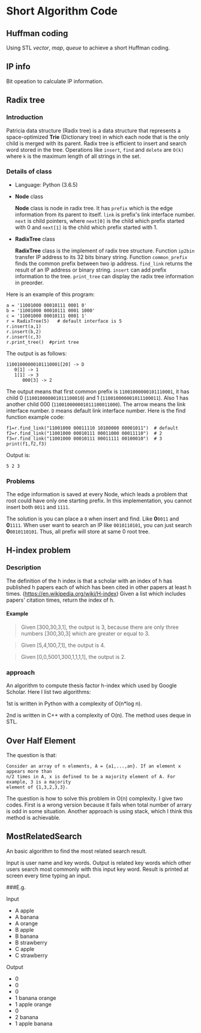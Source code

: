 # Short Algorithm Code

## Huffman coding
Using STL *vector*, *map*, *queue* to achieve a short Huffman coding.

## IP info
Bit opeation to calculate IP information.

## Radix tree

### Introduction
Patricia data structure (Radix tree) is a data structure that represents a space-optimized __Trie__ (Dictionary tree) in which each node that is the only child is merged with its parent. Radix tree is efficient to insert and search word stored in the tree. Operations like `insert`, `find` and `delete` are `O(k)` where `k` is the maximum length of all strings in the set.

### Details of class
+ Language: Python (3.6.5)

+ __Node__ class

	__Node__ class is node in radix tree. It has `prefix` which is the edge information from its parent to itself. `link` is prefix's link interface number. `next` is child pointers, where `next[0]` is the child which prefix started with 0 and `next[1]` is the child which prefix started with 1.

+ __RadixTree__ class

	__RadixTree__ class is the implement of radix tree structure. Function `ip2bin` transfer IP address to its 32 bits binary string. Function `common_prefix` finds the common prefix between two ip address. `find_link` returns the result of an IP address or binary string. `insert` can add prefix information to the tree. `print_tree` can display the radix tree information in preorder.

Here is an example of this program:
```
a = '11001000 00010111 0001 0'
b = '11001000 00010111 0001 1000'
c = '11001000 00010111 0001 1'
r = RadixTree(5)   # default interface is 5
r.insert(a,1)
r.insert(b,2)
r.insert(c,3)
r.print_tree()  #print tree
```
The output is as follows:
```
11001000000101110001[20] -> D
   0[1] -> 1
   1[1] -> 3
      000[3] -> 2
```
The output means that first common prefix is `11001000000101110001`, it has child 0 (`110010000001011100010`) and 1 (`110010000001011100011`). Also 1 has another child 000 (`110010000001011100011000`). The arrow means the link interface number. `D` means default link interface number.
Here is the find function example code:
```
f1=r.find_link("11001000 00011110 10100000 00001011")  # default 
f2=r.find_link("11001000 00010111 00011000 00011110")  # 2
f3=r.find_link("11001000 00010111 00011111 00100010")  # 3
print(f1,f2,f3)
```
Output is:
```
5 2 3
```

### Problems

The edge information is saved at every Node, which leads a problem that root could have only one starting prefix.
In this implementation, you cannot insert both `0011` and `1111`.

The solution is you can place a `0` when insert and find.
Like __0__`0011` and __0__`1111`.
When user want to search an IP like `0010110101`, you can just search  __0__`0010110101`.
Thus, all prefix will store at same 0 root tree.

## H-index problem

### Description

The definition of the h index is that a scholar with an index of h has published h papers each of which has been cited in other papers at least h times. (https://en.wikipedia.org/wiki/H-index)
Given a list which includes papers' citation times, return the index of h.

#### Example

>Given [300,30,3,1], the output is 3,
>because there are only three numbers [300,30,3] which are greater or equal to 3.

>Given [5,4,100,7,1], the output is 4.

>Given [0,0,5001,300,1,1,1,1], the output is 2.



### approach


An algorithm to compute thesis factor h-index which used by Google Scholar.
Here I list two algorithms:

1st is written in Python with a complexity of O(n*log n).

2nd is written in C++ with a complexity of O(n).
The method uses deque in STL.


## Over Half Element

The question is that:
```
Consider an array of n elements, A = {a1,...,an}. If an element x appears more than
n/2 times in A, x is defined to be a majority element of A. For example, 3 is a majority
element of {1,3,2,3,3}.
```
The question is how to solve this problem in O(n) complexity.
I give two codes. First is a wrong version because it fails when total number of arrary is odd in some situation.
Another approach is using stack, which I think this method is achievable.


## MostRelatedSearch
An basic algorithm to find the most related search result.

Input is user name and key words. Output is related key words which other users search most commonly with this input key word.
Result is printed at screen every time typing an input.

###E.g.

Input

*  A apple
*  A banana
*  A orange
*  B apple
*  B banana
*  B strawberry
*  C apple
*  C strawberry

Output

* 0
* 0
* 0
* 1 banana orange
* 1 apple orange
* 0
* 2 banana
* 1 apple banana
